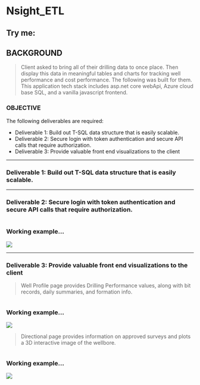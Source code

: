 # Nsight_ETL

## Try me: 

## BACKGROUND

> Client asked to bring all of their drilling data to once place. Then display this data in meaningful tables and charts for tracking well performance and cost performance. The following was built for them. This application tech stack includes asp.net core webApi, Azure cloud base SQL, and a vanilla javascript frontend.

### OBJECTIVE

The following deliverables are required:

- Deliverable 1: Build out T-SQL data structure that is easily scalable. 
- Deliverable 2: Secure login with token authentication and secure API calls that require authorization.
- Deliverable 3: Provide valuable front end visualizations to the client

---

### Deliverable 1: Build out T-SQL data structure that is easily scalable. 

> 

---

### Deliverable 2: Secure login with token authentication and secure API calls that require authorization.

>

<div style = "overflow: hidden;" class = "wrapper">
  <div><h3>Working example...</h3></div>
  <div  style = "overflow: hidden;"><img src="https://github.com/jcaraway-na/Nsight_ETL/blob/main/resources/screenshots/login_gif.gif"></div>
</div>

---

### Deliverable 3: Provide valuable front end visualizations to the client

> Well Profile page provides Drilling Performance values, along with bit records, daily summaries, and formation info.

<div style = "overflow: hidden;" class = "wrapper">
  <div><h3>Working example...</h3></div>
  <div  style = "overflow: hidden;"><img src="https://github.com/jcaraway-na/Nsight_ETL/blob/main/resources/screenshots/well_profile.gif"></div>
</div>

> Directional page provides information on approved surveys and plots a 3D interactive image of the wellbore.

<div style = "overflow: hidden;" class = "wrapper">
  <div><h3>Working example...</h3></div>
  <div  style = "overflow: hidden;"><img src="https://github.com/jcaraway-na/Nsight_ETL/blob/main/resources/screenshots/directional.gif"></div>
</div>
